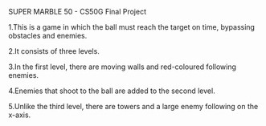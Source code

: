 SUPER MARBLE 50 - CS50G Final Project 

1.This is a game in which the ball must reach the target on time, bypassing obstacles and enemies.

2.It consists of three levels.

3.In the first level, there are moving walls and red-coloured following enemies.

4.Enemies that shoot to the ball are added to the second level.

5.Unlike the third level, there are towers and a large enemy following on the x-axis.
